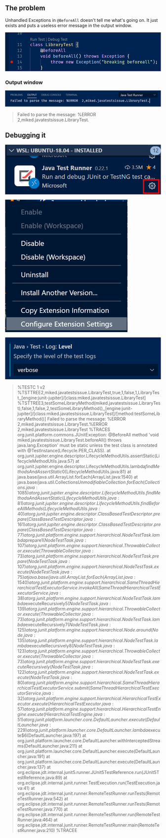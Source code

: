 ## The problem

Unhandled Exceptions in `@BeforeAll` doesn't tell me what's going on.  It just exists and puts a useless error message in the output window.

![](readme-resources/2020-01-22-09-48-28.png)

### Output window

![](readme-resources/2020-01-22-09-49-03.png)

>Failed to parse the message: %ERROR  2,miked.javatestsissue.LibraryTest.

## Debugging it

![](readme-resources/2020-01-22-10-19-00.png)

![](readme-resources/2020-01-22-10-19-23.png)

![](readme-resources/2020-01-22-10-19-39.png)

>%TESTC  1 v2
%TSTTREE2,miked.javatestsissue.LibraryTest,true,1,false,1,LibraryTest,,[engine:junit-jupiter]/[class:miked.javatestsissue.LibraryTest]
%TSTTREE3,testSomeLibraryMethod(miked.javatestsissue.LibraryTest),false,1,false,2,testSomeLibraryMethod(),,[engine:junit-jupiter]/[class:miked.javatestsissue.LibraryTest]/[method:testSomeLibraryMethod()]
Failed to parse the message: %ERROR  2,miked.javatestsissue.LibraryTest.%ERROR  2,miked.javatestsissue.LibraryTest
%TRACES 
org.junit.platform.commons.JUnitException: @BeforeAll method 'void miked.javatestsissue.LibraryTest.beforeAll() throws java.lang.Exception' must be static unless the test class is annotated with @TestInstance(Lifecycle.PER_CLASS).
	at org.junit.jupiter.engine.descriptor.LifecycleMethodUtils.assertStatic(LifecycleMethodUtils.java:57)
	at org.junit.jupiter.engine.descriptor.LifecycleMethodUtils.lambda$findMethodsAndAssertStatic$0(LifecycleMethodUtils.java:81)
	at java.base/java.util.ArrayList.forEach(ArrayList.java:1540)
	at java.base/java.util.Collections$UnmodifiableCollection.forEach(Collections.java:1085)
	at org.junit.jupiter.engine.descriptor.LifecycleMethodUtils.findMethodsAndAssertStatic(LifecycleMethodUtils.java:81)
	at org.junit.jupiter.engine.descriptor.LifecycleMethodUtils.findBeforeAllMethods(LifecycleMethodUtils.java:40)
	at org.junit.jupiter.engine.descriptor.ClassBasedTestDescriptor.prepare(ClassBasedTestDescriptor.java:161)
	at org.junit.jupiter.engine.descriptor.ClassBasedTestDescriptor.prepare(ClassBasedTestDescriptor.java:77)
	at org.junit.platform.engine.support.hierarchical.NodeTestTask.lambda$prepare$1(NodeTestTask.java:107)
	at org.junit.platform.engine.support.hierarchical.ThrowableCollector.execute(ThrowableCollector.java:73)
	at org.junit.platform.engine.support.hierarchical.NodeTestTask.prepare(NodeTestTask.java:107)
	at org.junit.platform.engine.support.hierarchical.NodeTestTask.execute(NodeTestTask.java:75)
	at java.base/java.util.ArrayList.forEach(ArrayList.java:1540)
	at org.junit.platform.engine.support.hierarchical.SameThreadHierarchicalTestExecutorService.invokeAll(SameThreadHierarchicalTestExecutorService.java:38)
	at org.junit.platform.engine.support.hierarchical.NodeTestTask.lambda$executeRecursively$5(NodeTestTask.java:139)
	at org.junit.platform.engine.support.hierarchical.ThrowableCollector.execute(ThrowableCollector.java:73)
	at org.junit.platform.engine.support.hierarchical.NodeTestTask.lambda$executeRecursively$7(NodeTestTask.java:125)
	at org.junit.platform.engine.support.hierarchical.Node.around(Node.java:135)
	at org.junit.platform.engine.support.hierarchical.NodeTestTask.lambda$executeRecursively$8(NodeTestTask.java:123)
	at org.junit.platform.engine.support.hierarchical.ThrowableCollector.execute(ThrowableCollector.java:73)
	at org.junit.platform.engine.support.hierarchical.NodeTestTask.executeRecursively(NodeTestTask.java:122)
	at org.junit.platform.engine.support.hierarchical.NodeTestTask.execute(NodeTestTask.java:80)
	at org.junit.platform.engine.support.hierarchical.SameThreadHierarchicalTestExecutorService.submit(SameThreadHierarchicalTestExecutorService.java:32)
	at org.junit.platform.engine.support.hierarchical.HierarchicalTestExecutor.execute(HierarchicalTestExecutor.java:57)
	at org.junit.platform.engine.support.hierarchical.HierarchicalTestEngine.execute(HierarchicalTestEngine.java:51)
	at org.junit.platform.launcher.core.DefaultLauncher.execute(DefaultLauncher.java:229)
	at org.junit.platform.launcher.core.DefaultLauncher.lambda$execute$6(DefaultLauncher.java:197)
	at org.junit.platform.launcher.core.DefaultLauncher.withInterceptedStreams(DefaultLauncher.java:211)
	at org.junit.platform.launcher.core.DefaultLauncher.execute(DefaultLauncher.java:191)
	at org.junit.platform.launcher.core.DefaultLauncher.execute(DefaultLauncher.java:137)
	at org.eclipse.jdt.internal.junit5.runner.JUnit5TestReference.run(JUnit5TestReference.java:89)
	at org.eclipse.jdt.internal.junit.runner.TestExecution.run(TestExecution.java:41)
	at org.eclipse.jdt.internal.junit.runner.RemoteTestRunner.runTests(RemoteTestRunner.java:542)
	at org.eclipse.jdt.internal.junit.runner.RemoteTestRunner.runTests(RemoteTestRunner.java:770)
	at org.eclipse.jdt.internal.junit.runner.RemoteTestRunner.run(RemoteTestRunner.java:464)
	at org.eclipse.jdt.internal.junit.runner.RemoteTestRunner.main(RemoteTestRunner.java:210)
%TRACEE 
